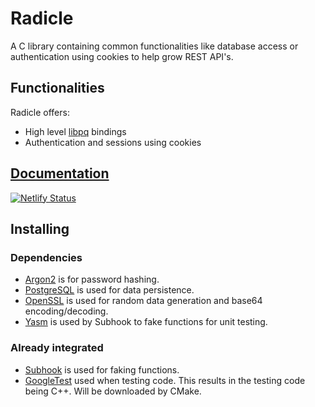 # Radicle

A C library containing common functionalities like database access or authentication using cookies to help grow REST API's. 

## Functionalities

Radicle offers: 
 - High level [libpq](https://www.postgresql.org/docs/current/libpq.html) bindings
 - Authentication and sessions using cookies

## [Documentation](https://radicle-docs.netlify.app/index.html)
[![Netlify Status](https://api.netlify.com/api/v1/badges/f702492b-49ca-4d82-9e3e-5dbd9690a0e4/deploy-status)](https://app.netlify.com/sites/radicle-docs/deploys)

## Installing

### Dependencies

- [Argon2](https://github.com/P-H-C/phc-winner-argon2) is for password hashing.
- [PostgreSQL](https://www.postgresql.org/) is used for data persistence.
- [OpenSSL](https://www.openssl.org/) is used for random data generation and base64 encoding/decoding.
- [Yasm](http://yasm.tortall.net/) is used by Subhook to fake functions for unit testing.

### Already integrated 

- [Subhook](https://github.com/Zeex/subhook) is used for faking functions.
- [GoogleTest](https://github.com/google/googletest) used when testing code. This results in the testing code being C++. Will be downloaded by CMake.


